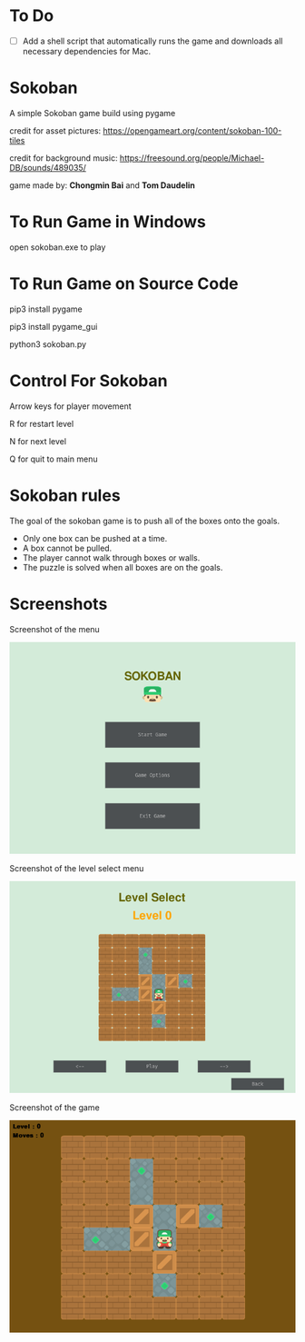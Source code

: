 # To Do

- [ ] Add a shell script that automatically runs the game and downloads all necessary dependencies for Mac.

# Sokoban
A simple Sokoban game build using pygame

credit for asset pictures: https://opengameart.org/content/sokoban-100-tiles

credit for background music: https://freesound.org/people/Michael-DB/sounds/489035/

game made by: **Chongmin Bai** and **Tom Daudelin**

# To Run Game in Windows

open sokoban.exe to play


# To Run Game on Source Code
pip3 install pygame

pip3 install pygame_gui

python3 sokoban.py


# Control For Sokoban

Arrow keys for player movement

R for restart level 

N for next level 

Q for quit to main menu 


# Sokoban rules

The goal of the sokoban game is to push all of the boxes onto the goals.

* Only one box can be pushed at a time.
* A box cannot be pulled.
* The player cannot walk through boxes or walls.
* The puzzle is solved when all boxes are on the goals.

# Screenshots

Screenshot of the menu

!["Screenshot of the menu"](pic/menu.png?raw=true "Screenshot of the menu") 

Screenshot of the level select menu

!["Screenshot of the level select menu"](pic/levelselect.png?raw=true "Screenshot of the level select menu") 

Screenshot of the game

!["Screenshot of the game"](pic/game.png?raw=true "Screenshot of the game") 
